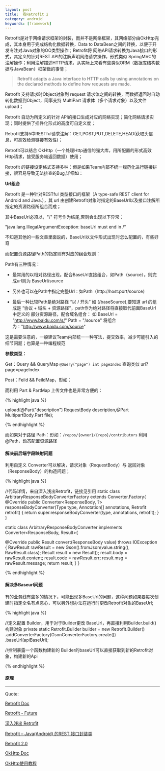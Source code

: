 ```yaml
---
layout: post
title:  看Retrofit 2
category: android
keywords: [framework]
---
```


Retrofit是对于网络请求框架的封装，而并不是网络框架，其网络部分由OkHttp完成，其本身用于完成结构化数据转换，Data to  DataBean之间的转换，以便于开发专注对Java对象的OO类型操作；Retrofit将 网络API请求转换为Java接口的形式，其定义的针对REST API的注解声明网络请求操作，形式类似 SpringMVC的注解操作；利用注解描述HTTP请求，从实际上来看有些类似ORM（数据库结构数据与JavaBean）框架做的事情；

> Retrofit adapts a Java interface to HTTP calls by using annotations on the declared methods to
 define how requests are made. 

Retrofit 支持请求时Object对象到 request 请求体之间的转换，而数据返回时自动转化数据到Object，同事支持 MultiPart 请求体（多个请求对象）以及文件upload；

Retrofit 自动为所定义的针对 API的接口生成对应的网络实现；简化网络请求实现；同时提供了插件化形式的高度可自定义度；

Retrofit支持5中RESTful请求注解：GET,POST,PUT,DELETE,HEAD(获取头信息，可高效检测链接有效性)；

Retrofit可以结合 OkHttp（一个处理Http通信的强大库，用所配置的形式高效Http请求，接受服务端返回数据）使用；

Retrofit 的链接设定格式支持多种：但是如果Team内部不统一规范化进行链接拼接，很容易导致无法排查的Bug,详细如：

**Url组合**  

Retrofit 是一种针对RESTful 类型接口的框架（A type-safe REST client for Android and Java.），其 url 由创建Retrofit对象时指定的BaseUrl以及接口注解所指定的资源路径所组合而成；

其中BaseUrl必须以，"/" 符号作为结尾,否则会出现以下异常：

 "java.lang.IllegalArgumentException: baseUrl must end in /"

不知道其他的一些文章里面说的，BaseUrl以文件形式出现时怎么配置的，有些好奇

而配置资源路径Path的指定则有对应的组合规则：

Path有三种情况：

* 最常用的以相对路径出现，配合BaseUrl直接组合，如Path（source），则完成url则为 BaseUrl/source

* 另外也可以在Path中指定完整Url：如Path（http://host:port/source）

* 最后一种比较Path是绝对路径 “以 / 开头” 如 (/baseSource),要知道 url 的组成是 “协议 + 域名 + 资源路径”，path作为绝对路径将直接取代前面BaseUrl中定义的 部分资源路径，配合域名组合： 如 BaseUrl = "http://www.baidu.com/s/"  Path = "/source" 将组合为："http://www.baidu.com/source"

这是需要注意的，一般建议Team内部统一一种写法，提交效率，减少可能引入的细节问题；也算是一种编程规范


**参数类型：**

Get：Query && QueryMap `@Query("page") int pageIndex` 查询类似 url?page=pageIndex


Post：Feild && FeildMap，形如：

而利用 Part & PartMap 上传文件也是非常方便的：

{% highlight java %}

upload(@Part("description") RequestBody description,@Part MultipartBody.Part file);

{% endhighlight %}

而如果对于路径 Path：形如：`/repos/{owner}/{repo}/contributors`  利用@Path，动态配置资源路径


#### 解决前后端字段映射问题

利用自定义 Converter可以解决，请求对象（RequestBody）与 返回对象（ResponseBody）的构造问题；

{% highlight java %}

//代码详情，来自深入浅出Retrofit，链接见引用
static class ArbitraryResponseBodyConverterFactory extends Converter.Factory{
  @Override
  public Converter<ResponseBody, ?> responseBodyConverter(Type type, Annotation[] annotations, Retrofit retrofit) {
    return super.responseBodyConverter(type, annotations, retrofit);
  }
}

static class ArbitraryResponseBodyConverter implements Converter<ResponseBody, Result>{

  @Override
  public Result convert(ResponseBody value) throws IOException {
    RawResult rawResult = new Gson().fromJson(value.string(), RawResult.class);
    Result result = new Result();
    result.body = rawResult.content;
    result.code = rawResult.err;
    result.msg = rawResult.message;
    return result;
  }
}

{% endhighlight %}

####  解决多Baseurl问题

有的业务线有些多的情况下，可能出现多BaseUrl的问题，这种问题如果要每次创建时指定全名有点恶心，可以另外想办法在运行时更改Retrofit对象的BaseUrl;

{% highlight java %}

//定义配置 Builder，用于对于Builder更改 BaseUrl，再直接利用Builder.build()构建对象
private static Retrofit.Builder builder =
        new Retrofit.Builder()
                .addConverterFactory(GsonConverterFactory.create())
                .baseUrl(apiBaseUrl);

//控制暴露一个函数构建新的 Builder的baseUrl可以直接获取到新的Retrofit对象，构建新的Api

{% endhighlight %}

####  原理



---

Quote:

[Retrofit Doc](http://square.github.io/retrofit/)

[Retrofit - Future](https://futurestud.io/blog/retrofit-getting-started-and-android-client)

[深入浅出 Retrofit](http://bugly.qq.com/bbs/forum.php?mod=viewthread&tid=1117)

[Retrofit – Java(Android) 的REST 接口封装类](http://blog.chengyunfeng.com/?p=491&utm_source=tuicool&utm_medium=referral)

[Retrofit 2.0](http://www.jcodecraeer.com/a/anzhuokaifa/androidkaifa/2015/0915/3460.html)

[OkHttp Doc](https://github.com/square/okhttp/wiki/Recipes)

[OkHttp使用教程](http://www.jcodecraeer.com/a/anzhuokaifa/androidkaifa/2015/0106/2275.html)
